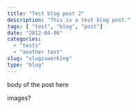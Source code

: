 ```yaml
---
title: "Test blog post 2"
description: "This is a test blog post."
tags: [ "test", "blog", "post"]
date: "2012-04-06"
categories:
  - "tests"
  - "another test"
slug: "slugisworking"
type: "blog"
---
```


body of the post here

images?
